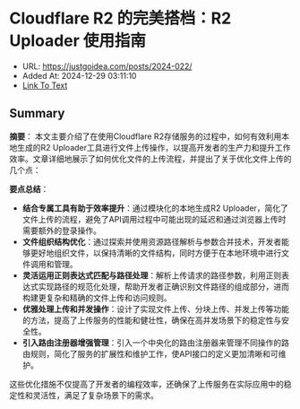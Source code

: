 # Cloudflare R2 的完美搭档：R2 Uploader 使用指南
- URL: https://justgoidea.com/posts/2024-022/
- Added At: 2024-12-29 03:11:10
- [Link To Text](2024-12-29-cloudflare-r2-的完美搭档：r2-uploader-使用指南_raw.md)

## Summary
**摘要**：
本文主要介绍了在使用Cloudflare R2存储服务的过程中，如何有效利用本地生成的R2 Uploader工具进行文件上传操作，以提高开发者的生产力和提升工作效率。文章详细地展示了如何优化文件的上传流程，并提出了关于优化文件上传的几个点：

**要点总结**：
- **结合专属工具有助于效率提升**：通过模块化的本地生成R2 Uploader，简化了文件上传的流程，避免了API调用过程中可能出现的延迟和通过浏览器上传时需要额外的登录操作。
- **文件组织结构优化**：通过探索并使用资源路径解析与参数合并技术，开发者能够更好地组织文件，以保持清晰的文件结构，同时方便于在本地环境中进行文件调用和管理。
- **灵活运用正则表达式匹配与路径处理**：解析上传请求的路径参数，利用正则表达式实现路径的规范化处理，帮助开发者正确识别文件路径的组成部分，进而构建更复杂和精确的文件上传和访问规则。
- **优雅处理上传和并发操作**：设计了实现文件上传、分块上传、并发上传等功能的方法，提高了上传服务的性能和健壮性，确保在高并发场景下的稳定性与安全性。
- **引入路由注册器增强管理**：引入一个中央化的路由注册器来管理不同操作的路由规则，简化了服务的扩展性和维护工作，使API接口的定义更加清晰和可维护。

这些优化措施不仅提高了开发者的编程效率，还确保了上传服务在实际应用中的稳定性和灵活性，满足了复杂场景下的需求。
